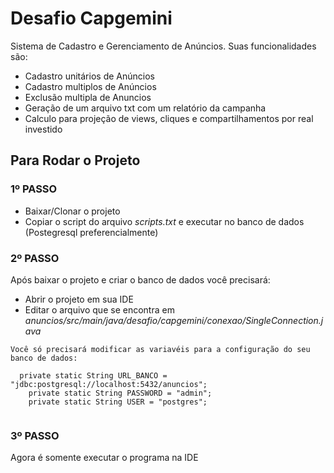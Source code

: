 # Desafio Capgemini

Sistema de Cadastro e Gerenciamento de Anúncios.
Suas funcionalidades são:
  - Cadastro unitários de Anúncios
  - Cadastro multiplos de Anúncios
  - Exclusão multipla de Anuncios
  - Geração de um arquivo txt com um relatório da campanha
  - Calculo para projeção de views, cliques e compartilhamentos por real investido

## Para Rodar o Projeto

### 1º PASSO

 - Baixar/Clonar o projeto
 - Copiar o script do arquivo *scripts.txt* e executar no banco de dados (Postegresql preferencialmente)

### 2º PASSO

Após baixar o projeto e criar o banco de dados você precisará:
 
 - Abrir o projeto em sua IDE
 - Editar o arquivo que se encontra em *anuncios/src/main/java/desafio/capgemini/conexao/SingleConnection.java*

```
Você só precisará modificar as variavéis para a configuração do seu banco de dados:

  private static String URL_BANCO = "jdbc:postgresql://localhost:5432/anuncios";
	private static String PASSWORD = "admin";
	private static String USER = "postgres";
  
```
### 3º PASSO

Agora é somente executar o programa na IDE
